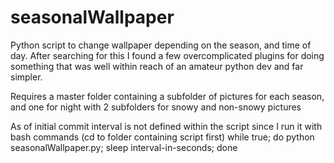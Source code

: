 # seasonalWallpaper
Python script to change wallpaper depending on the season, and time of day.
After searching for this I found a few overcomplicated plugins for doing something that was well within reach of an amateur python dev and far simpler.

Requires a master folder containing a subfolder of pictures for each season, and one for night with 2 subfolders for snowy and non-snowy pictures

As of initial commit interval is not defined within the script since I run it with bash commands (cd to folder containing script first)
while true; do python seasonalWallpaper.py; sleep interval-in-seconds; done
